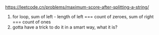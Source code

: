 https://leetcode.cn/problems/maximum-score-after-splitting-a-string/


1. for loop, sum of left - length of left === count of zeroes, sum of right === count of ones
2. gotta have a trick to do it in a smart way, what it is?
